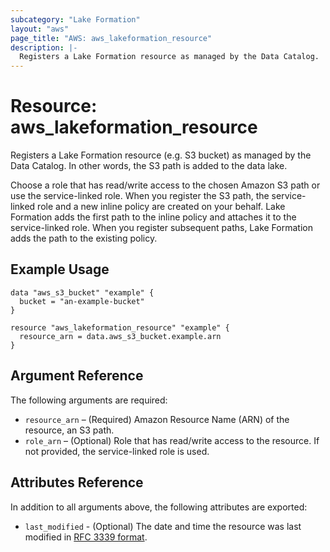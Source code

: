 ```yaml
---
subcategory: "Lake Formation"
layout: "aws"
page_title: "AWS: aws_lakeformation_resource"
description: |-
  Registers a Lake Formation resource as managed by the Data Catalog.
---
```


# Resource: aws_lakeformation_resource

Registers a Lake Formation resource (e.g. S3 bucket) as managed by the Data Catalog. In other words, the S3 path is added to the data lake.

Choose a role that has read/write access to the chosen Amazon S3 path or use the service-linked role. When you register the S3 path, the service-linked role and a new inline policy are created on your behalf. Lake Formation adds the first path to the inline policy and attaches it to the service-linked role. When you register subsequent paths, Lake Formation adds the path to the existing policy.

## Example Usage

```hcl
data "aws_s3_bucket" "example" {
  bucket = "an-example-bucket"
}

resource "aws_lakeformation_resource" "example" {
  resource_arn = data.aws_s3_bucket.example.arn
}
```

## Argument Reference

The following arguments are required:

* `resource_arn` – (Required) Amazon Resource Name (ARN) of the resource, an S3 path.
* `role_arn` – (Optional) Role that has read/write access to the resource. If not provided, the service-linked role is used.

## Attributes Reference

In addition to all arguments above, the following attributes are exported:

* `last_modified` - (Optional) The date and time the resource was last modified in [RFC 3339 format](https://tools.ietf.org/html/rfc3339#section-5.8).
